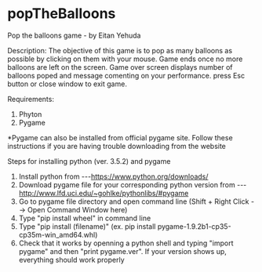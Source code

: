 # popTheBalloons
Pop the balloons game - by Eitan Yehuda

Description:
The objective of this game is to pop as many balloons as possible by clicking on them with your mouse. Game ends once no more balloons are left on the screen. Game over screen displays number of balloons poped and message comenting on your performance. press Esc button or close window to exit game.

Requirements:
1.  Phyton
2.  Pygame

*Pygame can also be installed from official pygame site. Follow these instructions if you are having trouble downloading from the website

Steps for installing python (ver. 3.5.2) and pygame 
1. Install python from ---https://www.python.org/downloads/
2. Download pygame file for your corresponding python version from ---http://www.lfd.uci.edu/~gohlke/pythonlibs/#pygame
3. Go to pygame file directory and open command line (Shift + Right Click --> Open Command Window here)
4. Type "pip install wheel" in command line 
5. Type "pip install (filename)"   (ex. pip install pygame-1.9.2b1-cp35-cp35m-win_amd64.whl)
6. Check that it works by openning a python shell and typing "import pygame" and then "print pygame.ver". If your version shows up, 
everything should work properly
